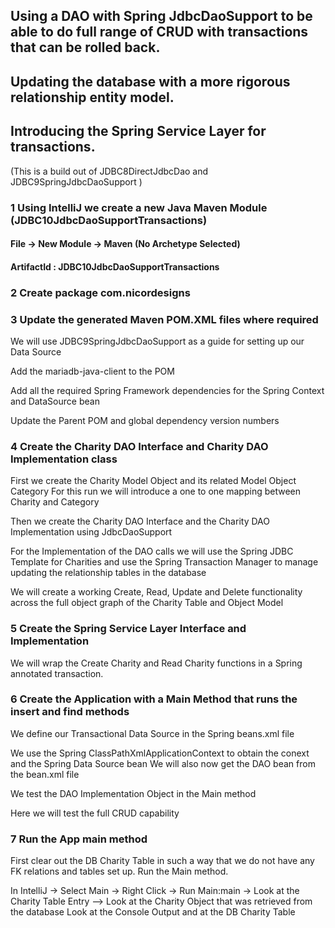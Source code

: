 ## Using a DAO with Spring JdbcDaoSupport to be able to do full range of CRUD with transactions that can be rolled back.

## Updating the database with a more rigorous relationship entity model.

## Introducing the Spring Service Layer for transactions.

(This is a build out of JDBC8DirectJdbcDao and JDBC9SpringJdbcDaoSupport )

### 1 Using IntelliJ we create a new Java Maven Module (JDBC10JdbcDaoSupportTransactions)

#### File -> New Module -> Maven (No Archetype Selected)

#### ArtifactId : JDBC10JdbcDaoSupportTransactions

### 2 Create package com.nicordesigns

### 3 Update the generated Maven POM.XML files where required

We will use JDBC9SpringJdbcDaoSupport as a guide for setting up our Data Source

Add the mariadb-java-client to the POM

Add all the required Spring Framework dependencies for the Spring Context and DataSource bean

Update the Parent POM and global dependency version numbers

### 4  Create the Charity DAO Interface and Charity DAO Implementation class

First we create the Charity Model Object and its related Model Object Category For this run we will introduce a one to
one mapping between Charity and Category

Then we create the Charity DAO Interface and the Charity DAO Implementation using JdbcDaoSupport

For the Implementation of the DAO calls we will use the Spring JDBC Template for Charities and use the Spring
Transaction Manager to manage updating the relationship tables in the database

We will create a working Create, Read, Update and Delete functionality across the full object graph of the Charity Table
and Object Model

### 5  Create the Spring Service Layer Interface and Implementation

We will wrap the Create Charity and Read Charity functions in a Spring annotated transaction.

### 6  Create the Application with a Main Method that runs the insert and find methods

We define our Transactional Data Source in the Spring beans.xml file

We use the Spring ClassPathXmlApplicationContext to obtain the conext and the Spring Data Source bean We will also now
get the DAO bean from the bean.xml file

We test the DAO Implementation Object in the Main method

Here we will test the full CRUD capability

### 7 Run the App main method

First clear out the DB Charity Table in such a way that we do not have any FK relations and tables set up. Run the Main
method.

In IntelliJ -> Select Main -> Right Click -> Run Main:main -> Look at the Charity Table Entry --> Look at the Charity
Object that was retrieved from the database Look at the Console Output and at the DB Charity Table